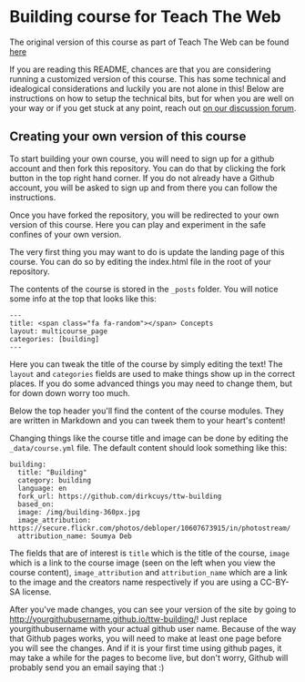 # Building course for Teach The Web

The original version of this course as part of Teach The Web can be found [here](http://training.webmakerprototypes.org/en/building/concepts/)

If you are reading this README, chances are that you are considering running a customized version of this course. This has some technical and idealogical considerations and luckily you are not alone in this! Below are instructions on how to setup the technical bits, but for when you are well on your way or if you get stuck at any point, reach out [on our discussion forum](http://discourse.webmakerprototypes.org/).

## Creating your own version of this course

To start building your own course, you will need to sign up for a github account and then fork this repository. You can do that by clicking the fork button in the top right hand corner. If you do not already have a Github account, you will be asked to sign up and from there you can follow the instructions.

Once you have forked the repository, you will be redirected to your own version of this course. Here you can play and experiment in the safe confines of your own version.

The very first thing you may want to do is update the landing page of this course. You can do so by editing the index.html file in the root of your repository.

The contents of the course is stored in the `_posts` folder. You will notice some info at the top that looks like this:

    ---
    title: <span class="fa fa-random"></span> Concepts
    layout: multicourse_page
    categories: [building]
    ---

Here you can tweak the title of the course by simply editing the text! The `layout` and `categories` fields are used to make things show up in the correct places. If you do some advanced things you may need to change them, but for down down worry too much.

Below the top header you'll find the content of the course modules. They are written in Markdown and you can tweek them to your heart's content!

Changing things like the course title and image can be done by editing the `_data/course.yml` file. The default content should look something like this:

    building:
      title: "Building"
      category: building
      language: en
      fork_url: https://github.com/dirkcuys/ttw-building
      based_on:
      image: /img/building-360px.jpg
      image_attribution: https://secure.flickr.com/photos/debloper/10607673915/in/photostream/
      attribution_name: Soumya Deb

The fields that are of interest is `title` which is the title of the course, `image` which is a link to the course image (seen on the left when you view the course content), `image_attribution` and `attribution_name` which are a link to the image and the creators name respectively if you are using a CC-BY-SA license.

After you've made changes, you can see your version of the site by going to http://yourgithubusername.github.io/ttw-building/! Just replace yourgithubusername with your actual github user name. Because of the way that Github pages works, you will need to make at least one page before you will see the changes. And if it is your first time using github pages, it may take a while for the pages to become live, but don't worry, Github will probably send you an email saying that :)
